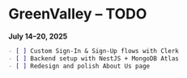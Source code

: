 # GreenValley – TODO

**July 14–20, 2025**

```markdown
- [ ] Custom Sign-In & Sign-Up flows with Clerk
- [ ] Backend setup with NestJS + MongoDB Atlas
- [ ] Redesign and polish About Us page
```
